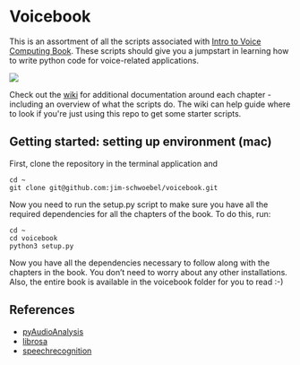 # Voicebook

This is an assortment of all the scripts associated with [Intro to Voice Computing Book](). These scripts should give you a jumpstart in learning how to write python code for voice-related applications. 


![](https://media.giphy.com/media/2vjOYEirHFRjdZvhWR/giphy.gif)

Check out the [wiki](https://github.com/jim-schwoebel/voicebook/wiki) for additional documentation around each chapter - including an overview of what the scripts do. The wiki can help guide where to look if you're just using this repo to get some starter scripts. 

## Getting started: setting up environment (mac)

First, clone the repository in the terminal application and 

    cd ~
    git clone git@github.com:jim-schwoebel/voicebook.git

Now you need to run the setup.py script to make sure you have all the required dependencies for all the chapters of the book. To do this, run:

    cd ~
    cd voicebook
    python3 setup.py

Now you have all the dependencies necessary to follow along with the chapters in the book. You don’t need to worry about any other installations. Also, the entire book is available in the voicebook folder for you to read :-) 

## References 
* [pyAudioAnalysis](https://github.com/tyiannak/pyAudioAnalysis)
* [librosa](https://github.com/librosa/librosa)
* [speechrecognition](https://pypi.org/project/SpeechRecognition/)
